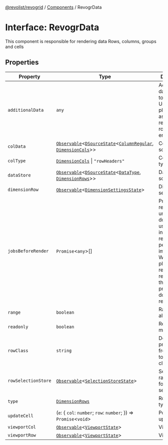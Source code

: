 [@revolist/revogrid](README.md) / [Components](Namespace.Components.md) / RevogrData

# Interface: RevogrData

This component is responsible for rendering data
Rows, columns, groups and cells

## Properties

| Property | Type | Description | Defined in |
| ------ | ------ | ------ | ------ |
| `additionalData` | `any` | Additional data to pass to renderer Used in plugins such as vue or react to pass root app entity to cells | [src/components.d.ts:300](https://github.com/revolist/revogrid/blob/786bfc578aeb724125d022c69d878eb830c54a23/src/components.d.ts#L300) |
| `colData` | [`Observable`](TypeAlias.Observable.md)\<[`DSourceState`](TypeAlias.DSourceState.md)\<[`ColumnRegular`](Interface.ColumnRegular.md), [`DimensionCols`](TypeAlias.DimensionCols.md)\>\> | Column source | [src/components.d.ts:304](https://github.com/revolist/revogrid/blob/786bfc578aeb724125d022c69d878eb830c54a23/src/components.d.ts#L304) |
| `colType` | [`DimensionCols`](TypeAlias.DimensionCols.md) \| `"rowHeaders"` | Column data type | [src/components.d.ts:308](https://github.com/revolist/revogrid/blob/786bfc578aeb724125d022c69d878eb830c54a23/src/components.d.ts#L308) |
| `dataStore` | [`Observable`](TypeAlias.Observable.md)\<[`DSourceState`](TypeAlias.DSourceState.md)\<[`DataType`](TypeAlias.DataType.md), [`DimensionRows`](TypeAlias.DimensionRows.md)\>\> | Data rows source | [src/components.d.ts:312](https://github.com/revolist/revogrid/blob/786bfc578aeb724125d022c69d878eb830c54a23/src/components.d.ts#L312) |
| `dimensionRow` | [`Observable`](TypeAlias.Observable.md)\<[`DimensionSettingsState`](Interface.DimensionSettingsState.md)\> | Dimension settings Y | [src/components.d.ts:316](https://github.com/revolist/revogrid/blob/786bfc578aeb724125d022c69d878eb830c54a23/src/components.d.ts#L316) |
| `jobsBeforeRender` | `Promise`\<`any`\>[] | Prevent rendering until job is done. Can be used for initial rendering performance improvement. When several plugins require initial rendering this will prevent double initial rendering. | [src/components.d.ts:320](https://github.com/revolist/revogrid/blob/786bfc578aeb724125d022c69d878eb830c54a23/src/components.d.ts#L320) |
| `range` | `boolean` | Range allowed | [src/components.d.ts:324](https://github.com/revolist/revogrid/blob/786bfc578aeb724125d022c69d878eb830c54a23/src/components.d.ts#L324) |
| `readonly` | `boolean` | Readonly mode | [src/components.d.ts:328](https://github.com/revolist/revogrid/blob/786bfc578aeb724125d022c69d878eb830c54a23/src/components.d.ts#L328) |
| `rowClass` | `string` | Defines property from which to read row class | [src/components.d.ts:332](https://github.com/revolist/revogrid/blob/786bfc578aeb724125d022c69d878eb830c54a23/src/components.d.ts#L332) |
| `rowSelectionStore` | [`Observable`](TypeAlias.Observable.md)\<[`SelectionStoreState`](TypeAlias.SelectionStoreState.md)\> | Selection, range, focus for row selection | [src/components.d.ts:336](https://github.com/revolist/revogrid/blob/786bfc578aeb724125d022c69d878eb830c54a23/src/components.d.ts#L336) |
| `type` | [`DimensionRows`](TypeAlias.DimensionRows.md) | Row data type | [src/components.d.ts:340](https://github.com/revolist/revogrid/blob/786bfc578aeb724125d022c69d878eb830c54a23/src/components.d.ts#L340) |
| `updateCell` | (`e`: \{ `col`: `number`; `row`: `number`; \}) => `Promise`\<`void`\> | Pointed cell update. | [src/components.d.ts:344](https://github.com/revolist/revogrid/blob/786bfc578aeb724125d022c69d878eb830c54a23/src/components.d.ts#L344) |
| `viewportCol` | [`Observable`](TypeAlias.Observable.md)\<[`ViewportState`](Interface.ViewportState.md)\> | Viewport X | [src/components.d.ts:348](https://github.com/revolist/revogrid/blob/786bfc578aeb724125d022c69d878eb830c54a23/src/components.d.ts#L348) |
| `viewportRow` | [`Observable`](TypeAlias.Observable.md)\<[`ViewportState`](Interface.ViewportState.md)\> | Viewport Y | [src/components.d.ts:352](https://github.com/revolist/revogrid/blob/786bfc578aeb724125d022c69d878eb830c54a23/src/components.d.ts#L352) |
